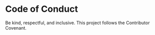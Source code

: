 # Code of Conduct

Be kind, respectful, and inclusive. This project follows the Contributor Covenant.
